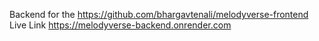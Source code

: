 Backend for the https://github.com/bhargavtenali/melodyverse-frontend
Live Link https://melodyverse-backend.onrender.com
